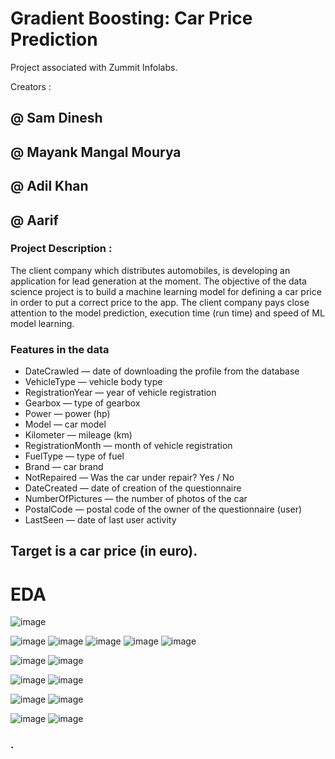 # Gradient Boosting: Car Price Prediction
Project associated with Zummit Infolabs.

Creators :
## @ Sam Dinesh
## @ Mayank Mangal Mourya
## @ Adil Khan
## @ Aarif

### Project Description :
The client company which distributes automobiles, is developing an application for lead generation at the moment. The objective of the data science project is to build a machine learning model for defining a car price in order to put a correct price to the app. The client company pays close attention to the model prediction, execution time (run time) and speed of ML model learning.
### Features in the data
* DateCrawled — date of downloading the profile from the database
* VehicleType — vehicle body type
* RegistrationYear — year of vehicle registration
* Gearbox — type of gearbox
* Power — power (hp)
* Model — car model
* Kilometer — mileage (km)
* RegistrationMonth — month of vehicle registration
* FuelType — type of fuel
* Brand — car brand
* NotRepaired — Was the car under repair? Yes / No
* DateCreated — date of creation of the questionnaire
* NumberOfPictures — the number of photos of the car
* PostalCode — postal code of the owner of the questionnaire (user)
* LastSeen — date of last user activity

## Target is a car price (in euro).

# EDA

![image](https://user-images.githubusercontent.com/115020322/215778450-92c06fc1-e04f-47d3-85bb-10f74c808317.png)

![image](https://user-images.githubusercontent.com/115020322/215778822-69729c64-85d9-42d9-92aa-4c5bbb92e659.png)
![image](https://user-images.githubusercontent.com/115020322/215779056-7077becb-bf90-432c-b13d-8e7aef496db1.png)
![image](https://user-images.githubusercontent.com/115020322/215779173-490ad5eb-b4c1-4198-b992-a57de3230f5d.png)
![image](https://user-images.githubusercontent.com/115020322/215779268-5c81ae27-e54d-478c-a9ae-52ec45b3b657.png)
![image](https://user-images.githubusercontent.com/115020322/215779335-a413416c-2512-4405-913f-a171f1096a0b.png)

![image](https://user-images.githubusercontent.com/115020322/215779453-3930a5a0-c3bf-462a-80ca-71f64f0d4df7.png)
![image](https://user-images.githubusercontent.com/115020322/215779566-779bc34c-e5bf-44f4-9853-21c7de9747a4.png)

![image](https://user-images.githubusercontent.com/115020322/215779624-bc960fc6-0dd0-4cdb-9ea5-8846f13e913c.png)
![image](https://user-images.githubusercontent.com/115020322/215779741-9288a543-ff93-4108-85d9-0c5fff253e9f.png)

![image](https://user-images.githubusercontent.com/115020322/215779841-12491284-478b-4f4b-ad3d-66f4ca80c445.png)
![image](https://user-images.githubusercontent.com/115020322/215779982-c5aa9e89-fa8f-4007-be18-ebeb158de529.png)

![image](https://user-images.githubusercontent.com/115020322/215780283-05edb85d-cc90-4ee1-bb08-f9a7cd9380c0.png)
![image](https://user-images.githubusercontent.com/115020322/215780388-a506c48d-5d4d-4ec3-838f-ed83ea9472e3.png)
### .
